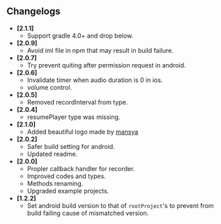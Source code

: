 ## Changelogs
- **[2.1.1]**
  + Support gradle 4.0+ and drop below.
- **[2.0.9]**
  + Avoid iml file in npm that may result in build failure.
- **[2.0.7]**
  + Try prevent quiting after permission request in android.
- **[2.0.6]**
  + Invalidate timer when audio duration is 0 in ios.
  + volume control.
- **[2.0.5]**
  + Removed recordInterval from type.
- **[2.0.4]**
  + resumePlayer type was missing.
- **[2.1.0]**
  + Added beautiful logo made by [mansya](mansya)
- **[2.0.2]**
  + Safer build setting for android.
  + Updated readme.
- **[2.0.0]**
  + Propler callback handler for recorder.
  + Improved codes and types.
  + Methods renaming.
  + Upgraded example projects.
- **[1.2.2]**
  + Set android build version to that of `rootProject`'s to prevent from build failing cause of mismatched version.
